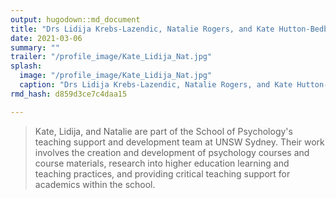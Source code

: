 ```yaml
---
output: hugodown::md_document
title: "Drs Lidija Krebs-Lazendic, Natalie Rogers, and Kate Hutton-Bedbrook"
date: 2021-03-06
summary: ""
trailer: "/profile_image/Kate_Lidija_Nat.jpg"
splash:
  image: "/profile_image/Kate_Lidija_Nat.jpg"
  caption: "Drs Lidija Krebs-Lazendic, Natalie Rogers, and Kate Hutton-Bedbrook"
rmd_hash: d859d3ce7c4daa15

---
```


> Kate, Lidija, and Natalie are part of the School of Psychology's teaching support and development team at UNSW Sydney. Their work involves the creation and development of psychology courses and course materials, research into higher education learning and teaching practices, and providing critical teaching support for academics within the school.

